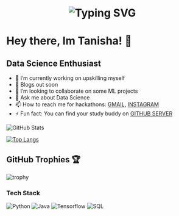 <h1 align="center">
  <img src="https://readme-typing-svg.demolab.com?font=Fira+Code&pause=1000&color=F7C404&center=true&vCenter=true&width=435&lines=Hi+I+am+Tanisha%2C+let%27s+connect!" alt="Typing SVG" />
</h1>



# Hey there, Im Tanisha! 👋

## Data Science Enthusiast

- 🔭 I’m currently working on upskilling myself
- 🌱 Blogs out soon
- 👯 I’m looking to collaborate on some ML projects
- 💬 Ask me about Data Science
- 📫 How to reach me for hackathons: [GMAIL](mailto:tanishaness22@gmail.com), [INSTAGRAM](https://www.instagram.com/tannishaness/)
- ⚡ Fun fact: You can find your study buddy on [GITHUB SERVER](https://discord.gg/zN92t7V5)

![GitHub Stats](https://github-readme-stats.vercel.app/api?username=tanishaness&show_icons=true&theme=radical)

[![Top Langs](https://github-readme-stats.vercel.app/api/top-langs/?username=tanishaness&layout=compact)](https://github.com/anuraghazra/github-readme-stats)

## GitHub Trophies 🏆

![trophy](https://github-profile-trophy.vercel.app/?username=tanishaness&theme=onedark)


### Tech Stack
![Python](https://img.shields.io/badge/-Python-blue)
![Java](https://img.shields.io/badge/-Java-orange)
![Tensorflow](https://img.shields.io/badge/-Tensorflow-green)
![SQL](https://img.shields.io/badge/-SQL-red) 
